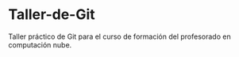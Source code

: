 Taller-de-Git
=============

Taller práctico de Git para el curso de formación del profesorado en computación nube.
